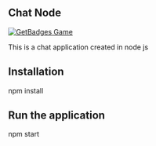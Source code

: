 ## Chat Node

[![GetBadges Game](https://chukitow-chat-node.getbadges.io/shield/company/chukitow-chat-node)](https://chukitow-chat-node.getbadges.io/?ref=shield-game)

This is a chat application created in node js

## Installation

  npm install

## Run the application

  npm start
